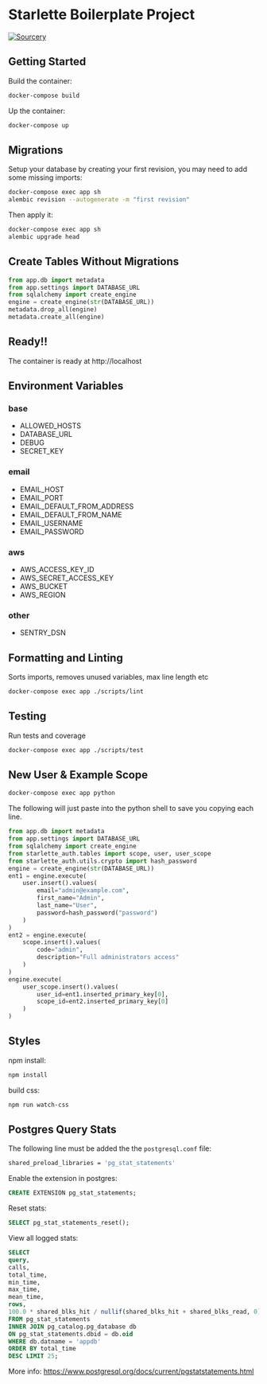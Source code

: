 # Starlette Boilerplate Project

[![Sourcery](https://img.shields.io/badge/Sourcery-refactored-blueviolet.svg)](https://sourcery.ai)

## Getting Started

Build the container:

```bash
docker-compose build
```

Up the container:

```bash
docker-compose up
```

## Migrations

Setup your database by creating your first revision, you may need to add some missing imports:

```bash
docker-compose exec app sh
alembic revision --autogenerate -m "first revision"
```

Then apply it:

```bash
docker-compose exec app sh
alembic upgrade head
```

## Create Tables Without Migrations

```python
from app.db import metadata
from app.settings import DATABASE_URL
from sqlalchemy import create_engine
engine = create_engine(str(DATABASE_URL))
metadata.drop_all(engine)
metadata.create_all(engine)
```

## Ready!!

The container is ready at http://localhost

## Environment Variables

### base
- ALLOWED_HOSTS
- DATABASE_URL
- DEBUG
- SECRET_KEY

### email
- EMAIL_HOST
- EMAIL_PORT
- EMAIL_DEFAULT_FROM_ADDRESS
- EMAIL_DEFAULT_FROM_NAME
- EMAIL_USERNAME
- EMAIL_PASSWORD

### aws
- AWS_ACCESS_KEY_ID
- AWS_SECRET_ACCESS_KEY
- AWS_BUCKET
- AWS_REGION

### other
- SENTRY_DSN

## Formatting and Linting

Sorts imports, removes unused variables, max line length etc

```bash
docker-compose exec app ./scripts/lint
```

## Testing

Run tests and coverage

```bash
docker-compose exec app ./scripts/test
```

## New User & Example Scope

```bash
docker-compose exec app python
```

The following will just paste into the python shell to
save you copying each line.

```python
from app.db import metadata
from app.settings import DATABASE_URL
from sqlalchemy import create_engine
from starlette_auth.tables import scope, user, user_scope
from starlette_auth.utils.crypto import hash_password
engine = create_engine(str(DATABASE_URL))
ent1 = engine.execute(
    user.insert().values(
        email="admin@example.com",
        first_name="Admin",
        last_name="User",
        password=hash_password("password")
    )
)
ent2 = engine.execute(
    scope.insert().values(
        code="admin",
        description="Full administrators access"
    )
)
engine.execute(
    user_scope.insert().values(
        user_id=ent1.inserted_primary_key[0],
        scope_id=ent2.inserted_primary_key[0]
    )
)
```

## Styles

npm install:

```bash
npm install
```

build css:

```bash
npm run watch-css
```

## Postgres Query Stats

The following line must be added the the `postgresql.conf` file:

```bash
shared_preload_libraries = 'pg_stat_statements'
```

Enable the extension in postgres:

```sql
CREATE EXTENSION pg_stat_statements;
```

Reset stats:

```sql
SELECT pg_stat_statements_reset();
```

View all logged stats:

```sql
SELECT
query,
calls,
total_time,
min_time,
max_time,
mean_time,
rows,
100.0 * shared_blks_hit / nullif(shared_blks_hit + shared_blks_read, 0) AS hit_percent
FROM pg_stat_statements
INNER JOIN pg_catalog.pg_database db
ON pg_stat_statements.dbid = db.oid
WHERE db.datname = 'appdb'
ORDER BY total_time
DESC LIMIT 25;
```

More info: https://www.postgresql.org/docs/current/pgstatstatements.html
